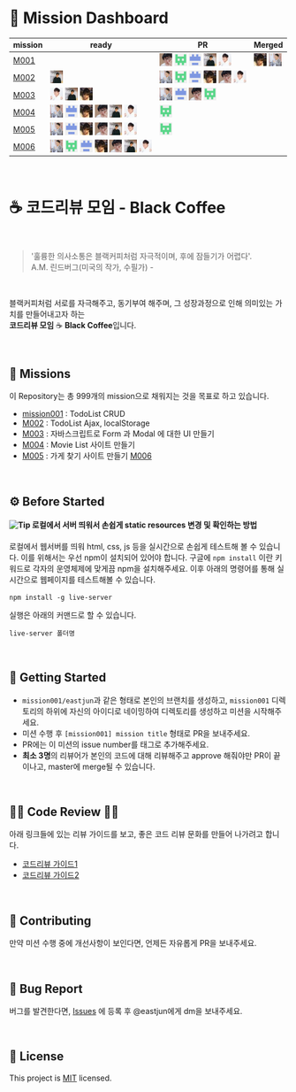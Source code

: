 # 🏴 Mission Dashboard


|mission|ready|PR|Merged|
|---|---|---|---|
|[M001](https://github.com/EastjunDev/frontend/issues/1)| | <a href="https://github.com/YongHoonJo" target="_blank"><img width="23px" src="https://raw.githubusercontent.com/EastjunDev/resources/master/BlackCoffee/thumnails/YongHoonJo.png"></a> <a href="https://github.com/ganeodolu" target="_blank"><img width="23px" src="https://raw.githubusercontent.com/EastjunDev/resources/master/BlackCoffee/thumnails/ganeodolu.png"></a> <a href="https://github.com/s280493" target="_blank"><img width="23px" src="https://raw.githubusercontent.com/EastjunDev/resources/master/BlackCoffee/thumnails/s280493.png"></a> <a href="https://github.com/amorfati0310" target="_blank"><img width="23px" src="https://raw.githubusercontent.com/EastjunDev/resources/master/BlackCoffee/thumnails/amorfati0310.jpg"></a> <a href="https://github.com/amorfati0310" target="_blank"><img width="23px" src="https://raw.githubusercontent.com/EastjunDev/resources/master/BlackCoffee/thumnails/HoseokNa.jpg"></a> | <a href="https://github.com/StellaKim1230" target="_blank"><img width="23px" src="https://raw.githubusercontent.com/EastjunDev/resources/master/BlackCoffee/thumnails/StellaKim1230.jpg"></a> <a href="https://github.com/EastjunDev" target="_blank"><img width="23px" src="https://raw.githubusercontent.com/EastjunDev/resources/master/BlackCoffee/thumnails/EastjunDev.png"></a> |
|[M002](https://github.com/EastjunDev/frontend/issues/7)| <a href="https://github.com/amorfati0310" target="_blank"><img width="23px" src="https://raw.githubusercontent.com/EastjunDev/resources/master/BlackCoffee/thumnails/amorfati0310.jpg"></a> | <a href="https://github.com/EastjunDev" target="_blank"><img width="23px" src="https://raw.githubusercontent.com/EastjunDev/resources/master/BlackCoffee/thumnails/EastjunDev.png"></a> <a href="https://github.com/ganeodolu" target="_blank"><img width="23px" src="https://raw.githubusercontent.com/EastjunDev/resources/master/BlackCoffee/thumnails/ganeodolu.png"></a> <a href="https://github.com/s280493" target="_blank"><img width="23px" src="https://raw.githubusercontent.com/EastjunDev/resources/master/BlackCoffee/thumnails/s280493.png"></a> <a href="https://github.com/StellaKim1230" target="_blank"><img width="23px" src="https://raw.githubusercontent.com/EastjunDev/resources/master/BlackCoffee/thumnails/StellaKim1230.jpg"></a> <a href="https://github.com/YongHoonJo" target="_blank"><img width="23px" src="https://raw.githubusercontent.com/EastjunDev/resources/master/BlackCoffee/thumnails/YongHoonJo.png"></a> <a href="https://github.com/amorfati0310" target="_blank"><img width="23px" src="https://raw.githubusercontent.com/EastjunDev/resources/master/BlackCoffee/thumnails/HoseokNa.jpg"></a> |  |
|[M003](https://github.com/EastjunDev/frontend/issues/8)| <a href="https://github.com/amorfati0310" target="_blank"><img width="23px" src="https://raw.githubusercontent.com/EastjunDev/resources/master/BlackCoffee/thumnails/HoseokNa.jpg"></a> <a href="https://github.com/amorfati0310" target="_blank"><img width="23px" src="https://raw.githubusercontent.com/EastjunDev/resources/master/BlackCoffee/thumnails/amorfati0310.jpg"></a> <a href="https://github.com/StellaKim1230" target="_blank"><img width="23px" src="https://raw.githubusercontent.com/EastjunDev/resources/master/BlackCoffee/thumnails/StellaKim1230.jpg"></a> | <a href="https://github.com/EastjunDev" target="_blank"><img width="23px" src="https://raw.githubusercontent.com/EastjunDev/resources/master/BlackCoffee/thumnails/EastjunDev.png"></a> <a href="https://github.com/s280493" target="_blank"><img width="23px" src="https://raw.githubusercontent.com/EastjunDev/resources/master/BlackCoffee/thumnails/s280493.png"></a> <a href="https://github.com/YongHoonJo" target="_blank"><img width="23px" src="https://raw.githubusercontent.com/EastjunDev/resources/master/BlackCoffee/thumnails/YongHoonJo.png"></a> <a href="https://github.com/ganeodolu" target="_blank"><img width="23px" src="https://raw.githubusercontent.com/EastjunDev/resources/master/BlackCoffee/thumnails/ganeodolu.png"></a> | |
|[M004](https://github.com/EastjunDev/frontend/issues/9)| <a href="https://github.com/EastjunDev" target="_blank"><img width="23px" src="https://raw.githubusercontent.com/EastjunDev/resources/master/BlackCoffee/thumnails/EastjunDev.png"></a> <a href="https://github.com/s280493" target="_blank"><img width="23px" src="https://raw.githubusercontent.com/EastjunDev/resources/master/BlackCoffee/thumnails/s280493.png"></a> <a href="https://github.com/StellaKim1230" target="_blank"><img width="23px" src="https://raw.githubusercontent.com/EastjunDev/resources/master/BlackCoffee/thumnails/StellaKim1230.jpg"></a> <a href="https://github.com/YongHoonJo" target="_blank"><img width="23px" src="https://raw.githubusercontent.com/EastjunDev/resources/master/BlackCoffee/thumnails/YongHoonJo.png"></a> <a href="https://github.com/amorfati0310" target="_blank"><img width="23px" src="https://raw.githubusercontent.com/EastjunDev/resources/master/BlackCoffee/thumnails/amorfati0310.jpg"></a> <a href="https://github.com/amorfati0310" target="_blank"><img width="23px" src="https://raw.githubusercontent.com/EastjunDev/resources/master/BlackCoffee/thumnails/HoseokNa.jpg"></a> | <a href="https://github.com/ganeodolu" target="_blank"><img width="23px" src="https://raw.githubusercontent.com/EastjunDev/resources/master/BlackCoffee/thumnails/ganeodolu.png"></a> | |
|[M005](https://github.com/EastjunDev/frontend/issues/10)| <a href="https://github.com/EastjunDev" target="_blank"><img width="23px" src="https://raw.githubusercontent.com/EastjunDev/resources/master/BlackCoffee/thumnails/EastjunDev.png"></a> <a href="https://github.com/s280493" target="_blank"><img width="23px" src="https://raw.githubusercontent.com/EastjunDev/resources/master/BlackCoffee/thumnails/s280493.png"></a> <a href="https://github.com/StellaKim1230" target="_blank"><img width="23px" src="https://raw.githubusercontent.com/EastjunDev/resources/master/BlackCoffee/thumnails/StellaKim1230.jpg"></a> <a href="https://github.com/YongHoonJo" target="_blank"><img width="23px" src="https://raw.githubusercontent.com/EastjunDev/resources/master/BlackCoffee/thumnails/YongHoonJo.png"></a> <a href="https://github.com/amorfati0310" target="_blank"><img width="23px" src="https://raw.githubusercontent.com/EastjunDev/resources/master/BlackCoffee/thumnails/amorfati0310.jpg"></a> <a href="https://github.com/amorfati0310" target="_blank"><img width="23px" src="https://raw.githubusercontent.com/EastjunDev/resources/master/BlackCoffee/thumnails/HoseokNa.jpg"></a> |<a href="https://github.com/ganeodolu" target="_blank"><img width="23px" src="https://raw.githubusercontent.com/EastjunDev/resources/master/BlackCoffee/thumnails/ganeodolu.png"></a>|
|[M006](https://github.com/EastjunDev/frontend/issues/11)|<a href="https://github.com/EastjunDev" target="_blank"><img width="23px" src="https://raw.githubusercontent.com/EastjunDev/resources/master/BlackCoffee/thumnails/EastjunDev.png"></a> <a href="https://github.com/ganeodolu" target="_blank"><img width="23px" src="https://raw.githubusercontent.com/EastjunDev/resources/master/BlackCoffee/thumnails/ganeodolu.png"></a> <a href="https://github.com/s280493" target="_blank"><img width="23px" src="https://raw.githubusercontent.com/EastjunDev/resources/master/BlackCoffee/thumnails/s280493.png"></a> <a href="https://github.com/StellaKim1230" target="_blank"><img width="23px" src="https://raw.githubusercontent.com/EastjunDev/resources/master/BlackCoffee/thumnails/StellaKim1230.jpg"></a> <a href="https://github.com/YongHoonJo" target="_blank"><img width="23px" src="https://raw.githubusercontent.com/EastjunDev/resources/master/BlackCoffee/thumnails/YongHoonJo.png"></a> <a href="https://github.com/amorfati0310" target="_blank"><img width="23px" src="https://raw.githubusercontent.com/EastjunDev/resources/master/BlackCoffee/thumnails/amorfati0310.jpg"></a> <a href="https://github.com/amorfati0310" target="_blank"><img width="23px" src="https://raw.githubusercontent.com/EastjunDev/resources/master/BlackCoffee/thumnails/HoseokNa.jpg"></a>||


<br>


# ☕️ 코드리뷰 모임 - Black Coffee
<br>

> '훌륭한 의사소통은 블랙커피처럼 자극적이며, 후에 잠들기가 어렵다'. <br> A.M. 린드버그(미국의 작가, 수필가) -

<br>

블랙커피처럼 서로를 자극해주고, 동기부여 해주며, 그 성장과정으로 인해 의미있는 가치를 만들어내고자 하는   
**코드리뷰 모임** ☕️ **Black Coffee**입니다.

<br>

## 🏴 Missions

이 Repository는 총 999개의 mission으로 채워지는 것을 목표로 하고 있습니다.  

- [mission001](https://github.com/EastjunDev/frontend/issues/1) : TodoList CRUD
- [M002](https://github.com/EastjunDev/frontend/issues/7) : TodoList Ajax, localStorage
- [M003](https://github.com/EastjunDev/frontend/issues/8) : 자바스크립트로 Form 과 Modal 에 대한 UI 만들기
- [M004](https://github.com/EastjunDev/frontend/issues/9) : Movie List 사이트 만들기
- [M005](https://github.com/EastjunDev/frontend/issues/10) : 가게 찾기 사이트 만들기
[M006](https://github.com/EastjunDev/frontend/issues/11)
<br>

## ⚙️ Before Started

#### <img alt="Tip" src="https://img.shields.io/static/v1.svg?label=&message=Tip&style=flat-square&color=673ab8"> 로컬에서 서버 띄워서 손쉽게 static resources 변경 및 확인하는 방법

로컬에서 웹서버를 띄워 html, css, js 등을 실시간으로 손쉽게 테스트해 볼 수 있습니다. 이를 위해서는 우선 npm이 설치되어 있어야 합니다. 구글에 `npm install` 이란 키워드로 각자의 운영체제에 맞게끔 npm을 설치해주세요. 이후 아래의 명령어를 통해 실시간으로 웹페이지를 테스트해볼 수 있습니다.

```
npm install -g live-server
```

실행은 아래의 커맨드로 할 수 있습니다.

```
live-server 폴더명
```

<br>

## 🚀 Getting Started

- ```mission001/eastjun```과 같은 형태로 본인의 브랜치를 생성하고, ```mission001``` 디렉토리의 하위에 자신의 아이디로 네이밍하여 디렉토리를 생성하고 미션을 시작해주세요.
- 미션 수행 후 ```[mission001] mission title``` 형태로 PR을 보내주세요.
- PR에는 이 미션의 issue number를 태그로 추가해주세요.
- **최소 3명**의 리뷰어가 본인의 코드에 대해 리뷰해주고 approve 해줘야만 PR이 끝이나고, master에 merge될 수 있습니다.

<br>

## 👨‍💻 Code Review 👩‍💻
아래 링크들에 있는 리뷰 가이드를 보고, 좋은 코드 리뷰 문화를 만들어 나가려고 합니다.  
- [코드리뷰 가이드1](https://edykim.com/ko/post/code-review-guide/)
- [코드리뷰 가이드2](https://wiki.lucashan.space/code-review/01.intro.html#_1-code%EB%A5%BC-%EB%A6%AC%EB%B7%B0%ED%95%98%EB%8A%94-%EC%82%AC%EB%9E%8C%EB%93%A4%EC%9D%80-%EC%96%B4%EB%96%A4%EA%B2%83%EC%9D%84-%EC%A4%91%EC%A0%90%EC%A0%81%EC%9C%BC%EB%A1%9C-%EC%82%B4%ED%8E%B4%EC%95%BC%ED%95%98%EB%8A%94%EA%B0%80)

<br>

## 👏 Contributing
만약 미션 수행 중에 개선사항이 보인다면, 언제든 자유롭게 PR을 보내주세요. 

<br>

## 🐞 Bug Report

버그를 발견한다면, [Issues](https://github.com/EastjunDev/frontend/issues) 에 등록 후 @eastjun에게 dm을 보내주세요.

<br>

## 📝 License

This project is [MIT](https://github.com/EastjunDev/frontend/blob/master/LICENSE) licensed.
